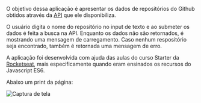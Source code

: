 O objetivo dessa aplicação é apresentar os dados de repositórios do Github obtidos através da [API](https://api.github.com/repos) que ele disponibiliza.

O usuário digita o nome do repositório no input de texto e ao submeter os dados é feita a busca na API. Enquanto os dados não são retornados, é mostrando uma mensagem de carregamento. Caso nenhum respositório seja encontrado, também é retornada uma mensagem de erro.

A aplicação foi desenvolvida com ajuda das aulas do curso Starter da [Rocketseat](https://github.com/Rocketseat), mais especificamente quando eram ensinados os recursos do Javascript ES6.

Abaixo um print da página:

![Captura de tela](https://raw.githubusercontent.com/thomaz-s/javascript-es6-app/master/.github/print01.png)